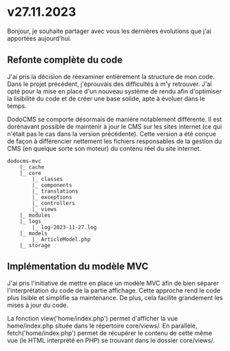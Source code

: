 # v27.11.2023

Bonjour, je souhaite partager avec vous les dernières évolutions que j'ai apportées aujourd'hui.

## Refonte complète du code

J'ai pris la décision de réexaminer entièrement la structure de mon code. Dans le projet précédent, j'éprouvais des difficultés à m'y retrouver. J'ai opté pour la mise en place d'un nouveau système de rendu afin d'optimiser la lisibilité du code et de créer une base solide, apte à évoluer dans le temps.

DodoCMS se comporte désormais de manière notablement différente. Il est dorénavant possible de maintenir à jour le CMS sur les sites internet (ce qui n'était pas le cas dans la version précédente). Cette version a été conçue de façon à différencier nettement les fichiers responsables de la gestion du CMS (en quelque sorte son moteur) du contenu réel du site internet.

```
dodocms-mvc
    |_ cache
    |_ core
        |_ classes
        |_ components
        |_ translations
        |_ exceptions
        |_ controllers
        |_ views
    |_ modules
    |_ logs
        |_ log-2023-11-27.log
    |_ models
        |_ ArticleModel.php
    |_ storage
```

## Implémentation du modèle MVC

J'ai pris l'initiative de mettre en place un modèle MVC afin de bien séparer l'interprétation du code de la partie affichage. Cette approche rend le code plus lisible et simplifie sa maintenance. De plus, cela facilite grandement les mises à jour du code.

La fonction view('home/index.php') permet d'afficher la vue home/index.php située dans le répertoire core/views/. En parallèle, fetch('home/index.php') permet de récupérer le contenu de cette même vue (le HTML interprété en PHP) se trouvant dans le dossier core/views/.